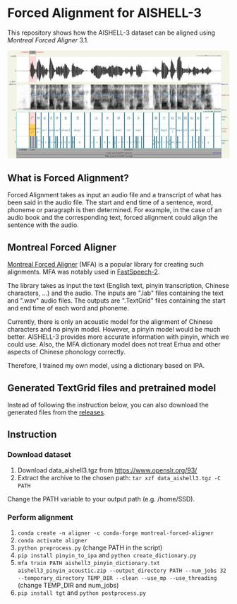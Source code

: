 # Forced Alignment for AISHELL-3

This repository shows how the AISHELL-3 dataset can be aligned using *Montreal Forced Aligner* 3.1.

![Alt text](praat.jpg?raw=true)

## What is Forced Alignment?

Forced Alignment takes as input an audio file and a transcript of what has been said in the audio file. The start and end time of a sentence, word, phoneme or paragraph is then determined. For example, in the case of an audio book and the corresponding text, forced alignment could align the sentence with the audio.

## Montreal Forced Aligner

[Montreal Forced Aligner](https://montreal-forced-aligner.readthedocs.io/en/latest/) (MFA) is a popular library for creating such alignments. MFA was notably used in [FastSpeech-2](https://arxiv.org/pdf/2006.04558).

The library takes as input the text (English text, pinyin transcription, Chinese characters, ...) and the audio. The inputs are ".lab" files containing the text and ".wav" audio files. The outputs are ".TextGrid" files containing the start and end time of each word and phoneme.

Currently, there is only an acoustic model for the alignment of Chinese characters and no pinyin model. However, a pinyin model would be much better. AISHELL-3 provides more accurate information with pinyin, which we could use. Also, the MFA dictionary model does not treat Erhua and other aspects of Chinese phonology correctly.

Therefore, I trained my own model, using a dictionary based on IPA.

## Generated TextGrid files and pretrained model

Instead of following the instruction below, you can also download the generated files from the [releases](https://github.com/lars76/forced-alignment-aishell/releases).

## Instruction

### Download dataset

1. Download data_aishell3.tgz from https://www.openslr.org/93/
2. Extract the archive to the chosen path: `tar xzf data_aishell3.tgz -C PATH`

Change the PATH variable to your output path (e.g. /home/SSD).

### Perform alignment

1. `conda create -n aligner -c conda-forge montreal-forced-aligner`
2. `conda activate aligner`
3. `python preprocess.py` (change PATH in the script)
4. `pip install pinyin_to_ipa` and `python create_dictionary.py`
6. `mfa train PATH aishell3_pinyin_dictionary.txt aishell3_pinyin_acoustic.zip --output_directory PATH --num_jobs 32 --temporary_directory TEMP_DIR --clean --use_mp --use_threading` (change TEMP_DIR and num_jobs)
7. `pip install tgt` and `python postprocess.py`